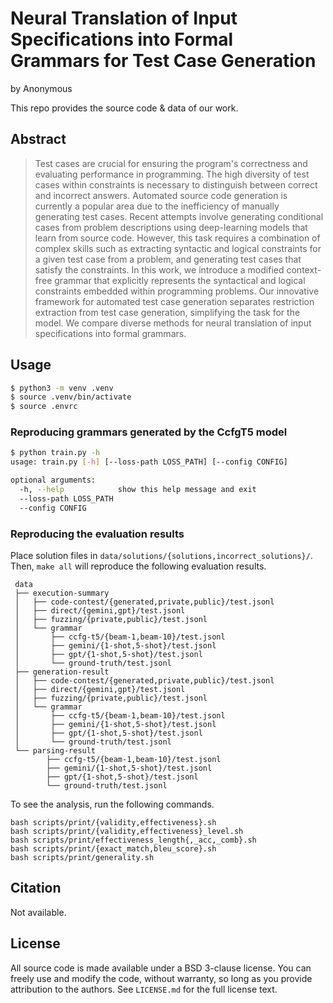 # Neural Translation of Input Specifications into Formal Grammars for Test Case Generation

by Anonymous

This repo provides the source code & data of our work.

## Abstract

> Test cases are crucial for ensuring the program's correctness and evaluating
> performance in programming. The high diversity of test cases within
> constraints is necessary to distinguish between correct and incorrect
> answers. Automated source code generation is currently a popular area due to
> the inefficiency of manually generating test cases. Recent attempts involve
> generating conditional cases from problem descriptions using deep-learning
> models that learn from source code. However, this task requires a combination
> of complex skills such as extracting syntactic and logical constraints for a
> given test case from a problem, and generating test cases that satisfy the
> constraints. In this work, we introduce a modified context-free grammar that
> explicitly represents the syntactical and logical constraints embedded within
> programming problems. Our innovative framework for automated test case
> generation separates restriction extraction from test case generation,
> simplifying the task for the model. We compare diverse methods for neural
> translation of input specifications into formal grammars.

## Usage

```bash
$ python3 -m venv .venv
$ source .venv/bin/activate
$ source .envrc
```

### Reproducing grammars generated by the CcfgT5 model

```bash
$ python train.py -h
usage: train.py [-h] [--loss-path LOSS_PATH] [--config CONFIG]

optional arguments:
  -h, --help            show this help message and exit
  --loss-path LOSS_PATH
  --config CONFIG
```

### Reproducing the evaluation results

Place solution files in `data/solutions/{solutions,incorrect_solutions}/`.
Then, `make all` will reproduce the following evaluation results.

```
 data
 ├── execution-summary
 │   ├── code-contest/{generated,private,public}/test.jsonl
 │   ├── direct/{gemini,gpt}/test.jsonl
 │   ├── fuzzing/{private,public}/test.jsonl
 │   └── grammar
 │       ├── ccfg-t5/{beam-1,beam-10}/test.jsonl
 │       ├── gemini/{1-shot,5-shot}/test.jsonl
 │       ├── gpt/{1-shot,5-shot}/test.jsonl
 │       └── ground-truth/test.jsonl
 ├── generation-result
 │   ├── code-contest/{generated,private,public}/test.jsonl
 │   ├── direct/{gemini,gpt}/test.jsonl
 │   ├── fuzzing/{private,public}/test.jsonl
 │   └── grammar
 │       ├── ccfg-t5/{beam-1,beam-10}/test.jsonl
 │       ├── gemini/{1-shot,5-shot}/test.jsonl
 │       ├── gpt/{1-shot,5-shot}/test.jsonl
 │       └── ground-truth/test.jsonl
 └── parsing-result
        ├── ccfg-t5/{beam-1,beam-10}/test.jsonl
        ├── gemini/{1-shot,5-shot}/test.jsonl
        ├── gpt/{1-shot,5-shot}/test.jsonl
        └── ground-truth/test.jsonl
```

To see the analysis, run the following commands.

```
bash scripts/print/{validity,effectiveness}.sh
bash scripts/print/{validity,effectiveness}_level.sh
bash scripts/print/effectiveness_length{,_acc,_comb}.sh
bash scripts/print/{exact_match,bleu_score}.sh
bash scripts/print/generality.sh
```

## Citation

Not available.

## License

All source code is made available under a BSD 3-clause license. You can freely
use and modify the code, without warranty, so long as you provide attribution
to the authors. See `LICENSE.md` for the full license text.

